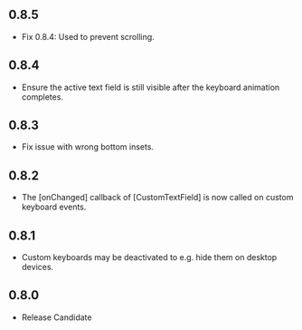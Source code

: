 ## 0.8.5

* Fix 0.8.4: Used to prevent scrolling.

## 0.8.4

* Ensure the active text field is still visible after the keyboard animation completes.

## 0.8.3

* Fix issue with wrong bottom insets.

## 0.8.2

* The [onChanged] callback of [CustomTextField] is now called on custom keyboard events.

## 0.8.1

* Custom keyboards may be deactivated to e.g. hide them on desktop devices.

## 0.8.0

* Release Candidate

